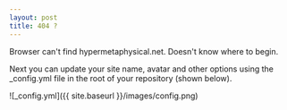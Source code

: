 ```yaml
---
layout: post
title: 404 ?
---
```


Browser can't find hypermetaphysical.net. Doesn't know where to begin.

Next you can update your site name, avatar and other options using the _config.yml file in the root of your repository (shown below).

![_config.yml]({{ site.baseurl }}/images/config.png)
